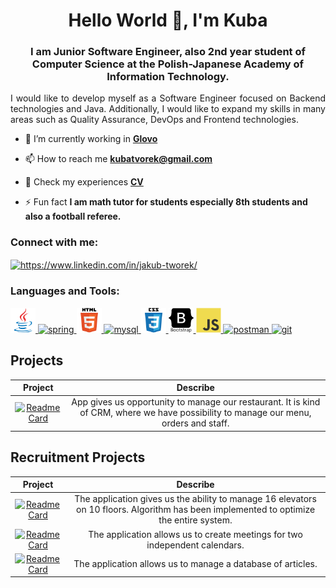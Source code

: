 <h1 align="center">Hello World 👋, I'm Kuba</h1>
<h3 align="center">I am Junior Software Engineer, also 2nd year student of Computer Science at the Polish-Japanese Academy of Information Technology.</h3>
<p align="justify">I would like to develop myself as a Software Engineer focused on Backend technologies and Java. Additionally, I would like to expand my skills in many areas such as Quality Assurance, DevOps and Frontend technologies.</p>

- 🔭 I’m currently working in [**Glovo**](https://glovoapp.com/)

- 📫 How to reach me **kubatvorek@gmail.com**

- 📄 Check my experiences [**CV**](https://github.com/KubaTworek/KubaTworek/files/10191239/cv.pdf)

- ⚡ Fun fact **I am math tutor for students especially 8th students and also a football referee.**

<h3 align="left">Connect with me:</h3>
<p align="left">
<a href="https://www.linkedin.com/in/jakub-tworek/" target="blank"><img align="center" src="https://raw.githubusercontent.com/rahuldkjain/github-profile-readme-generator/master/src/images/icons/Social/linked-in-alt.svg" alt="https://www.linkedin.com/in/jakub-tworek/" height="30" width="40" /></a>
</p>

<h3 align="left">Languages and Tools:</h3>

 <p align="left"> <a href="https://www.java.com" target="_blank" rel="noreferrer"> <img src="https://raw.githubusercontent.com/devicons/devicon/master/icons/java/java-original.svg" alt="java" width="40" height="40"/> </a> <a href="https://spring.io/" target="_blank" rel="noreferrer"> <img src="https://www.vectorlogo.zone/logos/springio/springio-icon.svg" alt="spring" width="40" height="40"/> </a> <a href="https://www.w3.org/html/" target="_blank" rel="noreferrer"> <img src="https://raw.githubusercontent.com/devicons/devicon/master/icons/html5/html5-original-wordmark.svg" alt="html5" width="40" height="40"/> </a> <a href="https://dev.mysql.com/" target="_blank" rel="noreferrer"> <img src="https://www.vectorlogo.zone/logos/mysql/mysql-ar21.svg" alt="mysql" width="40" height="40"/> </a> <a href="https://www.w3schools.com/css/" target="_blank" rel="noreferrer"> <img src="https://raw.githubusercontent.com/devicons/devicon/master/icons/css3/css3-original-wordmark.svg" alt="css3" width="40" height="40"/> </a> <a href="https://getbootstrap.com" target="_blank" rel="noreferrer"> <img src="https://raw.githubusercontent.com/devicons/devicon/master/icons/bootstrap/bootstrap-plain-wordmark.svg" alt="bootstrap" width="40" height="40"/> </a> <a href="https://developer.mozilla.org/en-US/docs/Web/JavaScript" target="_blank" rel="noreferrer"> <img src="https://raw.githubusercontent.com/devicons/devicon/master/icons/javascript/javascript-original.svg" alt="javascript" width="40" height="40"/> </a> <a href="https://postman.com" target="_blank" rel="noreferrer"> <img src="https://www.vectorlogo.zone/logos/getpostman/getpostman-icon.svg" alt="postman" width="40" height="40"/> </a> <a href="https://git-scm.com/" target="_blank" rel="noreferrer"> <img src="https://www.vectorlogo.zone/logos/git-scm/git-scm-icon.svg" alt="git" width="40" height="40"/> </a> </p>

## Projects

Project                    |  Describe
:-------------------------:|:-------------------------:
[![Readme Card](https://github-readme-stats.vercel.app/api/pin/?username=KubaTworek&repo=Restaurant-Management-System)](https://github.com/KubaTworek/Restaurant-Management-System)  |  App gives us opportunity to manage our restaurant. It is kind of CRM, where we have possibility to manage our menu, orders and staff.

## Recruitment Projects

Project                    |  Describe
:-------------------------:|:-------------------------:
[![Readme Card](https://github-readme-stats.vercel.app/api/pin/?username=KubaTworek&repo=Recruitment-Project-Elevators)](https://github.com/KubaTworek/Recruitment-Project-Elevators)  |  The application gives us the ability to manage 16 elevators on 10 floors. Algorithm has been implemented to optimize the entire system.
[![Readme Card](https://github-readme-stats.vercel.app/api/pin/?username=KubaTworek&repo=Rest-API-Calendar)](https://github.com/KubaTworek/Rest-API-Calendar)  |  The application allows us to create meetings for two independent calendars.
[![Readme Card](https://github-readme-stats.vercel.app/api/pin/?username=KubaTworek&repo=REST-API-Articles)](https://github.com/KubaTworek/REST-API-Articles)  |  The application allows us to manage a database of articles.
